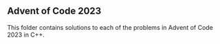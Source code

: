 ## Advent of Code 2023 ##

This folder contains solutions to each of the problems in Advent of Code 2023 in C++.

